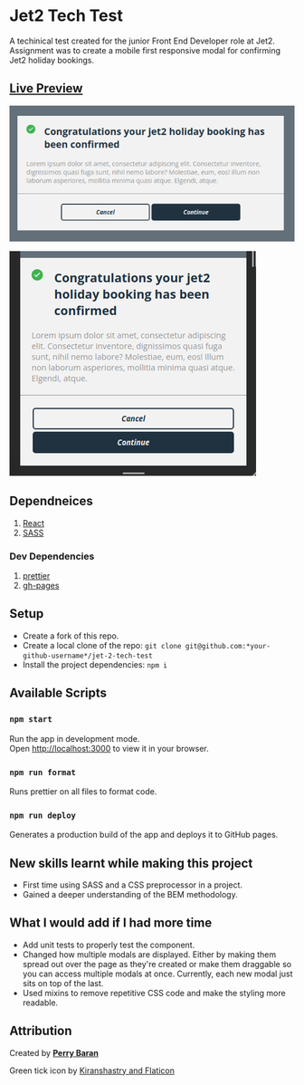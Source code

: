 # Jet2 Tech Test

A techinical test created for the junior Front End Developer role at Jet2. Assignment was to create a mobile first responsive modal for confirming Jet2 holiday bookings.

## [Live Preview](https://perrybaran.github.io/jet-2-tech-test/)

![desktop view](./public/images/jet2-browser.png)

![mobile view](./public/images/jet2-mobile.png)

## Dependneices

1. [React](https://reactjs.org/)
2. [SASS](https://sass-lang.com/)

### Dev Dependencies

1. [prettier](https://prettier.io/)
2. [gh-pages](https://www.npmjs.com/package/gh-pages)

## Setup

- Create a fork of this repo.
- Create a local clone of the repo: `git clone git@github.com:*your-github-username*/jet-2-tech-test`
- Install the project dependencies: `npm i`

## Available Scripts

### `npm start`

Run the app in development mode.\
Open [http://localhost:3000](http://localhost:3000) to view it in your browser.

### `npm run format`

Runs prettier on all files to format code.

### `npm run deploy`

Generates a production build of the app and deploys it to GitHub pages.

## New skills learnt while making this project

- First time using SASS and a CSS preprocessor in a project.
- Gained a deeper understanding of the BEM methodology.

## What I would add if I had more time

- Add unit tests to properly test the component.
- Changed how multiple modals are displayed. Either by making them spread out over the page as they're created or make them draggable so you can access multiple modals at once. Currently, each new modal just sits on top of the last.
- Used mixins to remove repetitive CSS code and make the styling more readable.

## Attribution

Created by **[Perry Baran](https://github.com/PerryBaran)**

Green tick icon by [Kiranshastry and Flaticon](https://www.flaticon.com/authors/kiranshastry)